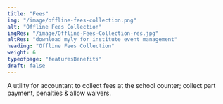 ```yaml
---
title: "Fees"
img: "/image/offline-fees-collection.png"
alt: "Offline Fees Collection"
imgRes: "/image/Offline-Fees-Collection-res.jpg"
altRes: "download myly for institute event management"
heading: "Offline Fees Collection"
weight: 6
typeofpage: "featuresBenefits"
draft: false
---
```


A utility for accountant to collect fees at the school counter; collect part payment, penalties & allow waivers.
        